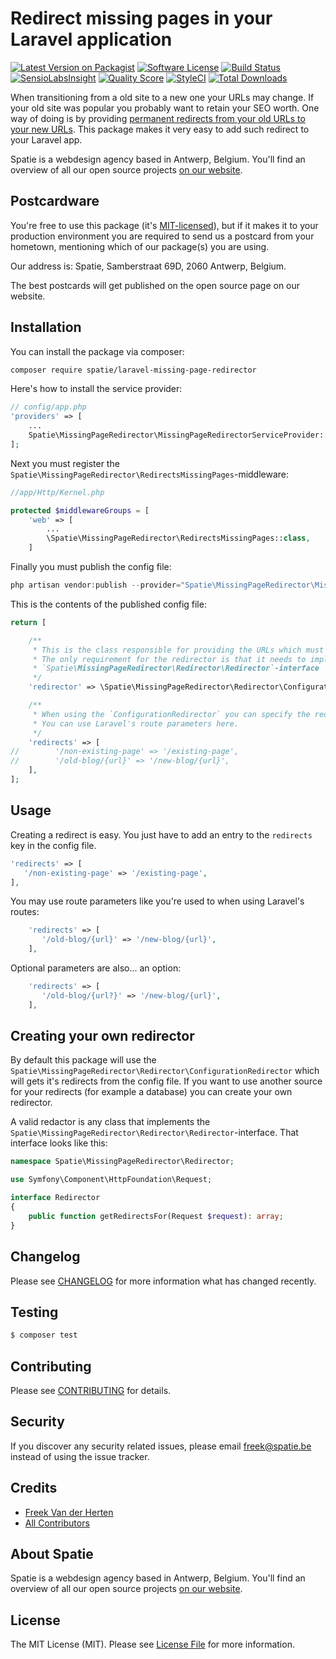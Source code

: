 # Redirect missing pages in your Laravel application

[![Latest Version on Packagist](https://img.shields.io/packagist/v/spatie/laravel-missing-page-redirector.svg?style=flat-square)](https://packagist.org/packages/spatie/laravel-missing-page-redirector)
[![Software License](https://img.shields.io/badge/license-MIT-brightgreen.svg?style=flat-square)](LICENSE.md)
[![Build Status](https://img.shields.io/travis/spatie/laravel-missing-page-redirector/master.svg?style=flat-square)](https://travis-ci.org/spatie/laravel-missing-page-redirector)
[![SensioLabsInsight](https://img.shields.io/sensiolabs/i/964175f9-d8aa-4198-a40e-32875f59b6b7.svg?style=flat-square)](https://insight.sensiolabs.com/projects/964175f9-d8aa-4198-a40e-32875f59b6b7)
[![Quality Score](https://img.shields.io/scrutinizer/g/spatie/laravel-missing-page-redirector.svg?style=flat-square)](https://scrutinizer-ci.com/g/spatie/laravel-missing-page-redirector)
[![StyleCI](https://styleci.io/repos/70787365/shield?branch=master)](https://styleci.io/repos/70787365)
[![Total Downloads](https://img.shields.io/packagist/dt/spatie/laravel-missing-page-redirector.svg?style=flat-square)](https://packagist.org/packages/spatie/laravel-missing-page-redirector)

When transitioning from a old site to a new one your URLs may change. If your old site was popular you probably want to retain your SEO worth. One way of doing is by providing [permanent redirects from your old URLs to your new URLs](https://support.google.com/webmasters/answer/93633?hl=en). This package makes it very easy to add such redirect to your Laravel app. 

Spatie is a webdesign agency based in Antwerp, Belgium. You'll find an overview of all our open source projects [on our website](https://spatie.be/opensource).

## Postcardware

You're free to use this package (it's [MIT-licensed](LICENSE.md)), but if it makes it to your production environment you are required to send us a postcard from your hometown, mentioning which of our package(s) you are using.

Our address is: Spatie, Samberstraat 69D, 2060 Antwerp, Belgium.

The best postcards will get published on the open source page on our website.

## Installation

You can install the package via composer:

``` bash
composer require spatie/laravel-missing-page-redirector
```

Here's how to install the service provider:

```php
// config/app.php
'providers' => [
    ...
    Spatie\MissingPageRedirector\MissingPageRedirectorServiceProvider::class,
];
```

Next you must register the `Spatie\MissingPageRedirector\RedirectsMissingPages`-middleware:

```php
//app/Http/Kernel.php

protected $middlewareGroups = [
    'web' => [
        ...
        \Spatie\MissingPageRedirector\RedirectsMissingPages::class,
    ]
```

Finally you must publish the config file:

```php
php artisan vendor:publish --provider="Spatie\MissingPageRedirector\MissingPageRedirectorServiceProvider"
```

This is the contents of the published config file:

```php
return [

    /**
     * This is the class responsible for providing the URLs which must be redirected.
     * The only requirement for the redirector is that it needs to implement the
     * `Spatie\MissingPageRedirector\Redirector\Redirector`-interface
     */
    'redirector' => \Spatie\MissingPageRedirector\Redirector\ConfigurationRedirector::class,

    /**
     * When using the `ConfigurationRedirector` you can specify the redirects in this array.
     * You can use Laravel's route parameters here.
     */
    'redirects' => [
//        '/non-existing-page' => '/existing-page',
//        '/old-blog/{url}' => '/new-blog/{url}',
    ],
];
```

## Usage

Creating a redirect is easy. You just have to add an entry to the `redirects` key in the config file.

```php
'redirects' => [
   '/non-existing-page' => '/existing-page',
],
```

You may use route parameters like you're used to when using Laravel's routes:

```php
    'redirects' => [
       '/old-blog/{url}' => '/new-blog/{url}',
    ],
```

Optional parameters are also... an option:

```php
    'redirects' => [
       '/old-blog/{url?}' => '/new-blog/{url}',
    ],
```

## Creating your own redirector

By default this package will use the `Spatie\MissingPageRedirector\Redirector\ConfigurationRedirector` which will gets it's redirects from the config file. If you want to use another source for your redirects (for example a database) you can create your own redirector.

A valid redactor is any class that implements the `Spatie\MissingPageRedirector\Redirector\Redirector`-interface. That interface looks like this:

```php
namespace Spatie\MissingPageRedirector\Redirector;

use Symfony\Component\HttpFoundation\Request;

interface Redirector
{
    public function getRedirectsFor(Request $request): array;
}

```

## Changelog

Please see [CHANGELOG](CHANGELOG.md) for more information what has changed recently.

## Testing

``` bash
$ composer test
```

## Contributing

Please see [CONTRIBUTING](CONTRIBUTING.md) for details.

## Security

If you discover any security related issues, please email freek@spatie.be instead of using the issue tracker.

## Credits

- [Freek Van der Herten](https://github.com/freekmurze)
- [All Contributors](../../contributors)

## About Spatie
Spatie is a webdesign agency based in Antwerp, Belgium. You'll find an overview of all our open source projects [on our website](https://spatie.be/opensource).

## License

The MIT License (MIT). Please see [License File](LICENSE.md) for more information.
